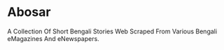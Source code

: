# Abosar
A Collection Of Short Bengali Stories Web Scraped From Various Bengali eMagazines And eNewspapers.
